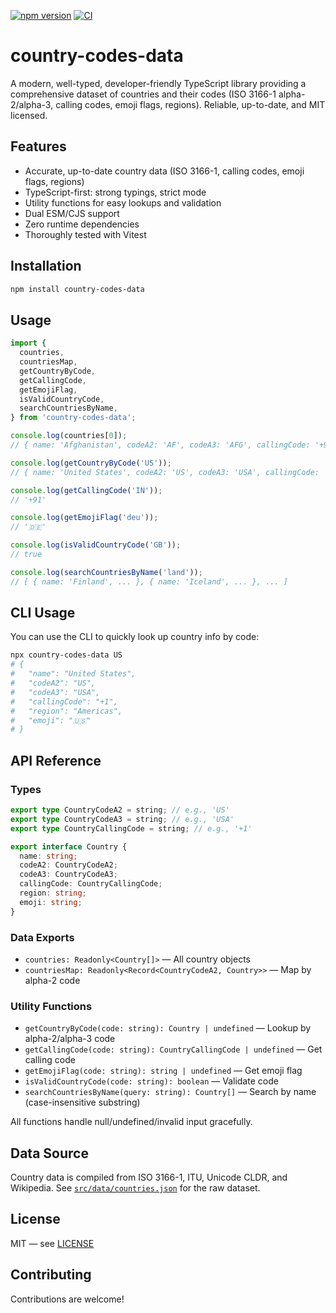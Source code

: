 [![npm version](https://img.shields.io/npm/v/country-codes-data.svg)](https://www.npmjs.com/package/country-codes-data)
[![CI](https://github.com/venkatajanapareddy/country-codes-data/actions/workflows/ci.yml/badge.svg)](https://github.com/venkatajanapareddy/country-codes-data/actions)

# country-codes-data

A modern, well-typed, developer-friendly TypeScript library providing a comprehensive dataset of countries and their codes (ISO 3166-1 alpha-2/alpha-3, calling codes, emoji flags, regions). Reliable, up-to-date, and MIT licensed.

## Features

- Accurate, up-to-date country data (ISO 3166-1, calling codes, emoji flags, regions)
- TypeScript-first: strong typings, strict mode
- Utility functions for easy lookups and validation
- Dual ESM/CJS support
- Zero runtime dependencies
- Thoroughly tested with Vitest

## Installation

```sh
npm install country-codes-data
```

## Usage

```ts
import {
  countries,
  countriesMap,
  getCountryByCode,
  getCallingCode,
  getEmojiFlag,
  isValidCountryCode,
  searchCountriesByName,
} from 'country-codes-data';

console.log(countries[0]);
// { name: 'Afghanistan', codeA2: 'AF', codeA3: 'AFG', callingCode: '+93', region: 'Asia', emoji: '🇦🇫' }

console.log(getCountryByCode('US'));
// { name: 'United States', codeA2: 'US', codeA3: 'USA', callingCode: '+1', region: 'Americas', emoji: '🇺🇸' }

console.log(getCallingCode('IN'));
// '+91'

console.log(getEmojiFlag('deu'));
// '🇩🇪'

console.log(isValidCountryCode('GB'));
// true

console.log(searchCountriesByName('land'));
// [ { name: 'Finland', ... }, { name: 'Iceland', ... }, ... ]
```

## CLI Usage

You can use the CLI to quickly look up country info by code:

```sh
npx country-codes-data US
# {
#   "name": "United States",
#   "codeA2": "US",
#   "codeA3": "USA",
#   "callingCode": "+1",
#   "region": "Americas",
#   "emoji": "🇺🇸"
# }
```

## API Reference

### Types

```ts
export type CountryCodeA2 = string; // e.g., 'US'
export type CountryCodeA3 = string; // e.g., 'USA'
export type CountryCallingCode = string; // e.g., '+1'

export interface Country {
  name: string;
  codeA2: CountryCodeA2;
  codeA3: CountryCodeA3;
  callingCode: CountryCallingCode;
  region: string;
  emoji: string;
}
```

### Data Exports

- `countries: Readonly<Country[]>` — All country objects
- `countriesMap: Readonly<Record<CountryCodeA2, Country>>` — Map by alpha-2 code

### Utility Functions

- `getCountryByCode(code: string): Country | undefined` — Lookup by alpha-2/alpha-3 code
- `getCallingCode(code: string): CountryCallingCode | undefined` — Get calling code
- `getEmojiFlag(code: string): string | undefined` — Get emoji flag
- `isValidCountryCode(code: string): boolean` — Validate code
- `searchCountriesByName(query: string): Country[]` — Search by name (case-insensitive substring)

All functions handle null/undefined/invalid input gracefully.

## Data Source

Country data is compiled from ISO 3166-1, ITU, Unicode CLDR, and Wikipedia. See [`src/data/countries.json`](src/data/countries.json) for the raw dataset.

## License

MIT — see [LICENSE](LICENSE)

## Contributing

Contributions are welcome!
